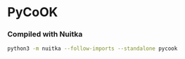 # PyCoOK

### Compiled with Nuitka

```bash
python3 -m nuitka --follow-imports --standalone pycook
```
